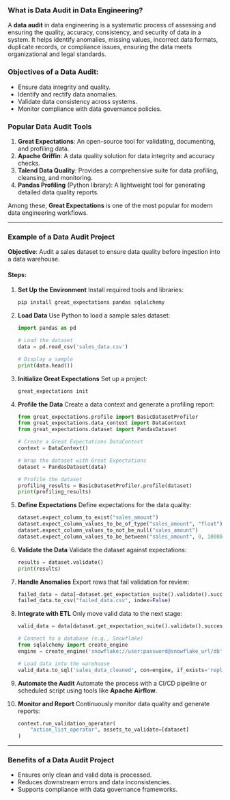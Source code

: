 ### What is Data Audit in Data Engineering?
A **data audit** in data engineering is a systematic process of assessing and ensuring the quality, accuracy, consistency, and security of data in a system. It helps identify anomalies, missing values, incorrect data formats, duplicate records, or compliance issues, ensuring the data meets organizational and legal standards.

### Objectives of a Data Audit:
- Ensure data integrity and quality.
- Identify and rectify data anomalies.
- Validate data consistency across systems.
- Monitor compliance with data governance policies.

### Popular Data Audit Tools
1. **Great Expectations**: An open-source tool for validating, documenting, and profiling data.
2. **Apache Griffin**: A data quality solution for data integrity and accuracy checks.
3. **Talend Data Quality**: Provides a comprehensive suite for data profiling, cleansing, and monitoring.
4. **Pandas Profiling** (Python library): A lightweight tool for generating detailed data quality reports.

Among these, **Great Expectations** is one of the most popular for modern data engineering workflows.

---

### Example of a Data Audit Project
**Objective**: Audit a sales dataset to ensure data quality before ingestion into a data warehouse.

#### Steps:
1. **Set Up the Environment**
   Install required tools and libraries:
   ```bash
   pip install great_expectations pandas sqlalchemy
   ```

2. **Load Data**
   Use Python to load a sample sales dataset:
   ```python
   import pandas as pd

   # Load the dataset
   data = pd.read_csv('sales_data.csv')

   # Display a sample
   print(data.head())
   ```

3. **Initialize Great Expectations**
   Set up a project:
   ```bash
   great_expectations init
   ```

4. **Profile the Data**
   Create a data context and generate a profiling report:
   ```python
   from great_expectations.profile import BasicDatasetProfiler
   from great_expectations.data_context import DataContext
   from great_expectations.dataset import PandasDataset

   # Create a Great Expectations DataContext
   context = DataContext()

   # Wrap the dataset with Great Expectations
   dataset = PandasDataset(data)

   # Profile the dataset
   profiling_results = BasicDatasetProfiler.profile(dataset)
   print(profiling_results)
   ```

5. **Define Expectations**
   Define expectations for the data quality:
   ```python
   dataset.expect_column_to_exist("sales_amount")
   dataset.expect_column_values_to_be_of_type("sales_amount", "float")
   dataset.expect_column_values_to_not_be_null("sales_amount")
   dataset.expect_column_values_to_be_between("sales_amount", 0, 10000)
   ```

6. **Validate the Data**
   Validate the dataset against expectations:
   ```python
   results = dataset.validate()
   print(results)
   ```

7. **Handle Anomalies**
   Export rows that fail validation for review:
   ```python
   failed_data = data[~dataset.get_expectation_suite().validate().success]
   failed_data.to_csv("failed_data.csv", index=False)
   ```

8. **Integrate with ETL**
   Only move valid data to the next stage:
   ```python
   valid_data = data[dataset.get_expectation_suite().validate().success]

   # Connect to a database (e.g., Snowflake)
   from sqlalchemy import create_engine
   engine = create_engine('snowflake://user:password@snowflake_url/db')

   # Load data into the warehouse
   valid_data.to_sql('sales_data_cleaned', con=engine, if_exists='replace', index=False)
   ```

9. **Automate the Audit**
   Automate the process with a CI/CD pipeline or scheduled script using tools like **Apache Airflow**.

10. **Monitor and Report**
    Continuously monitor data quality and generate reports:
    ```python
    context.run_validation_operator(
        "action_list_operator", assets_to_validate=[dataset]
    )
    ```

---

### Benefits of a Data Audit Project
- Ensures only clean and valid data is processed.
- Reduces downstream errors and data inconsistencies.
- Supports compliance with data governance frameworks.
